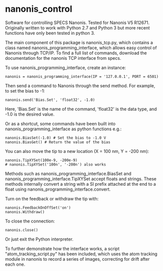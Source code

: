 # nanonis_control

Software for controlling SPECS Nanonis. Tested for Nanonis V5 R12671. Originally written to work with Python 2.7 and Python 3 but more recent functions have only been tested in python 3.

The main component of this package is nanonis_tcp.py, which contains a class named nanonis_programming_interface, which allows easy control of Nanonis through TCP/IP.
To find a full list of commands, download the documentation for the nanonis TCP interface from specs. 

To use nanonis_programming_interface, create an instance:
```
nanonis = nanonis_programming_interface(IP = '127.0.0.1', PORT = 6501)
```

Then send a command to Nanonis through the send method. For example, to set the bias to -1:
```
nanonis.send('Bias.Set', 'float32', -1.0)
```

Here, 'Bias.Set' is the name of the command, 'float32' is the data type, and -1.0 is the desired value.

Or as a shortcut, some commands have been built into nanonis_programming_interface as python functions e.g.:
```
nanonis.BiasSet(-1.0) # Set the bias to -1.0 V
nanonis.BiasGet() # Return the value of the bias
```

You can also move the tip to a new location (X = 100 nm, Y = -200 nm):
```
nanonis.TipXYSet(100e-9, -200e-9)
# nanonis.TipXYSet('100n', '-200n') also works
```
Methods such as nanonis_programming_interface.BiasSet and nanonis_programming_interface.TipXYSet accept floats and strings. These methods internally convert a string with a SI prefix attached at the end to a float using nanonis_programming_interface.convert.

Turn on the feedback or withdraw the tip with:
```
nanonis.FeedbackOnOffSet('on')
nanonis.Withdraw()
```

To close the connection:
```
nanonis.close()
```
Or just exit the Python interpreter.

To further demonstrate how the interface works, a script "atom_tracking_script.py" has been included, which uses the atom tracking module in nanonis to record a series of images,
correcting for drift after each one. 